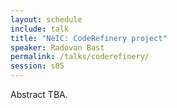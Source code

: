 ```yaml
---
layout: schedule
include: talk
title: "NeIC: CodeRefinery project"
speaker: Radovan Bast
permalink: /talks/coderefinery/
session: s05
---
```


Abstract TBA.
